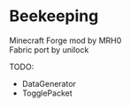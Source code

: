 # Beekeeping
Minecraft Forge mod by MRH0  
Fabric port by unilock

TODO:
- DataGenerator
- TogglePacket
